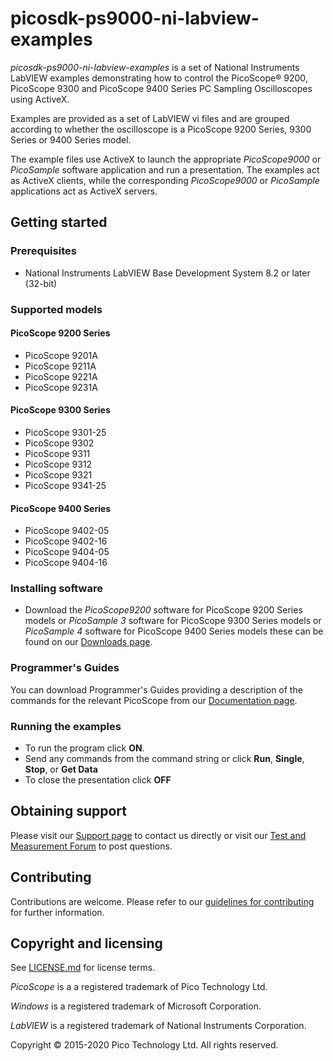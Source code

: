 # picosdk-ps9000-ni-labview-examples

*picosdk-ps9000-ni-labview-examples* is a set of National Instruments LabVIEW examples demonstrating how to control the PicoScope® 9200, PicoScope 9300 and PicoScope 9400 Series PC Sampling Oscilloscopes using ActiveX.

Examples are provided as a set of LabVIEW vi files and are grouped according to whether the oscilloscope is a PicoScope 9200 Series, 9300 Series or 9400 Series model.

The example files use ActiveX to launch the appropriate *PicoScope9000* or *PicoSample* software application and run a presentation. The examples act as  ActiveX clients, while the corresponding *PicoScope9000* or *PicoSample* applications act as ActiveX servers.

## Getting started

### Prerequisites

* National Instruments LabVIEW Base Development System 8.2 or later (32-bit)

### Supported models

#### PicoScope 9200 Series

* PicoScope 9201A 
* PicoScope 9211A 
* PicoScope 9221A 
* PicoScope 9231A

#### PicoScope 9300 Series

* PicoScope 9301-25
* PicoScope 9302 
* PicoScope 9311 
* PicoScope 9312 
* PicoScope 9321 
* PicoScope 9341-25

#### PicoScope 9400 Series

* PicoScope 9402-05
* PicoScope 9402-16
* PicoScope 9404-05
* PicoScope 9404-16

### Installing software

* Download the *PicoScope9200* software for PicoScope 9200 Series models or
*PicoSample 3* software for PicoScope 9300 Series models or
*PicoSample 4* software for PicoScope 9400 Series models
these can be found on our [Downloads page](https://www.picotech.com/downloads).

### Programmer's Guides

You can download Programmer's Guides providing a description of the commands for the relevant PicoScope from our [Documentation page](https://www.picotech.com/library/documentation).

### Running the examples

* To run the program click **ON**. 
* Send any commands from the command string or click **Run**, **Single**, **Stop**, or **Get Data**
* To close the presentation click **OFF**

## Obtaining support

Please visit our [Support page](https://www.picotech.com/tech-support) to contact us directly or visit our [Test and Measurement Forum](https://www.picotech.com/support/forum20.html) to post questions.

## Contributing

Contributions are welcome. Please refer to our [guidelines for contributing](.github/CONTRIBUTING.md) for further information.

## Copyright and licensing 

See [LICENSE.md](LICENSE.md) for license terms.

*PicoScope* is a a registered trademark of Pico Technology Ltd. 

*Windows* is a registered trademark of Microsoft Corporation.

*LabVIEW* is a registered trademark of National Instruments Corporation.

Copyright © 2015-2020 Pico Technology Ltd. All rights reserved.